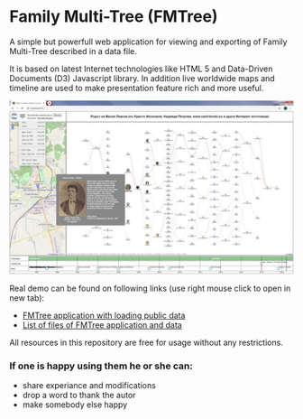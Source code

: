 # Family Multi-Tree (FMTree)
A simple but powerfull web application for viewing and exporting of Family Multi-Tree described in a data file.

It is based on latest Internet technologies like HTML 5 and Data-Driven Documents (D3) Javascript library. In addition live worldwide maps and timeline are used to make presentation feature rich and more useful.

![Alt text](images/FMTreePublicAppl.jpg?raw=true "FMTree application snapshot")

Real demo can be found on following links (use right mouse click to open in new tab):
- [FMTree application with loading public data](https://www.radevs.net/chradev/fmtree/index.html?data=FMTreePublicData.json)
- [List of files of FMTree application and data](https://www.radevs.net/chradev/fmtree/files.php)

All resources in this repository are free for usage without any restrictions.

### If one is happy using them he or she can:
- share experiance and modifications
- drop a word to thank the autor
- make somebody else happy

